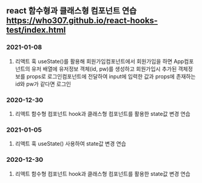 ## react 함수형과 클래스형 컴포넌트 연습 <br> https://who307.github.io/react-hooks-test/index.html
### 2021-01-08
1. 리액트 훅 useState()를 활용해 회원가입컴포넌트에서 회원가입을 하면 App컴포넌트의 유저 배열에 유저정보 객체(id, pw)를 생성하고 회원가입시 추가된 객체정보를 props로 로그인컴포넌트에 전달하여 input에 입력한 값과 props에 존재하는 id와 pw가 같다면 로그인
### 2020-12-30
1. 리액트 함수형 컴포넌트 hook과 클래스형 컴포넌트를 활용한 state값 변경 연습
### 2021-01-05
1. 리액트 훅 useState() 사용하여 state값 변경 연습
### 2020-12-30
1. 리액트 함수형 컴포넌트 hook과 클래스형 컴포넌트를 활용한 state값 변경 연습
